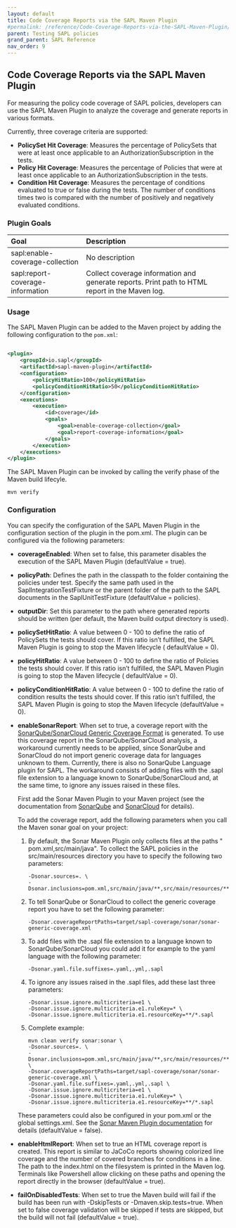```yaml
---
layout: default
title: Code Coverage Reports via the SAPL Maven Plugin
#permalink: /reference/Code-Coverage-Reports-via-the-SAPL-Maven-Plugin/
parent: Testing SAPL policies
grand_parent: SAPL Reference
nav_order: 9
---
```


## Code Coverage Reports via the SAPL Maven Plugin

For measuring the policy code coverage of SAPL policies, developers can use the SAPL Maven
Plugin to analyze the
coverage and generate reports in various formats.

Currently, three coverage criteria are supported:

* **PolicySet Hit Coverage**: Measures the percentage of PolicySets that were at least
  once applicable to an
  AuthorizationSubscription in the tests.
* **Policy Hit Coverage**: Measures the percentage of Policies that were at least once
  applicable to an
  AuthorizationSubscription in the tests.
* **Condition Hit Coverage**: Measures the percentage of conditions evaluated to true or
  false during the tests. The
  number of conditions times two is compared with the number of positively and negatively
  evaluated conditions.

### Plugin Goals

| **Goal** | **Description** |
|:-----|:------------|
| sapl:enable-coverage-collection | No description |
| sapl:report-coverage-information | Collect coverage information and generate reports. Print path to HTML report in the Maven log. |

### Usage

The SAPL Maven Plugin can be added to the Maven project by adding the following
configuration to the `pom.xml`:

```xml

<plugin>
    <groupId>io.sapl</groupId>
    <artifactId>sapl-maven-plugin</artifactId>
    <configuration>
        <policyHitRatio>100</policyHitRatio>
        <policyConditionHitRatio>50</policyConditionHitRatio>
    </configuration>
    <executions>
        <execution>
            <id>coverage</id>
            <goals>
                <goal>enable-coverage-collection</goal>
                <goal>report-coverage-information</goal>
            </goals>
        </execution>
    </executions>
</plugin>
```

The SAPL Maven Plugin can be invoked by calling the verify phase of the Maven build
lifecyle.

```
mvn verify
```

### Configuration

You can specify the configuration of the SAPL Maven Plugin in the configuration section of
the plugin in the pom.xml.
The plugin can be configured via the following parameters:

* **coverageEnabled**: When set to false, this parameter disables the execution of the
  SAPL Maven Plugin (defaultValue =
  true).
* **policyPath**: Defines the path in the classpath to the folder containing the policies
  under test. Specify the same
  path used in the SaplIntegrationTestFixture or the parent folder of the path to the SAPL
  documents in the
  SaplUnitTestFixture (defaultValue = policies).
* **outputDir**: Set this parameter to the path where generated reports should be
  written (per default, the Maven build
  output directory is used).
* **policySetHitRatio**: A value between 0 - 100 to define the ratio of PolicySets the
  tests should cover. If this ratio
  isn’t fulfilled, the SAPL Maven Plugin is going to stop the Maven lifecycle (
  defaultValue = 0).
* **policyHitRatio**: A value between 0 - 100 to define the ratio of Policies the tests
  should cover. If this ratio
  isn’t fulfilled, the SAPL Maven Plugin is going to stop the Maven lifecycle (
  defaultValue = 0).
* **policyConditionHitRatio**: A value between 0 - 100 to define the ratio of condition
  results the tests should cover.
  If this ratio isn’t fulfilled, the SAPL Maven Plugin is going to stop the Maven
  lifecycle (defaultValue = 0).
* **enableSonarReport**: When set to true, a coverage report with
  the [SonarQube/SonarCloud Generic Coverage Format](https://docs.sonarsource.com/sonarqube/latest/analyzing-source-code/test-coverage/generic-test-data/)
  is generated. To use this coverage report in the SonarQube/SonarCloud analysis, a
  workaround currently needs to be
  applied, since SonarQube and SonarCloud do not import generic coverage data for
  languages unknown to them. Currently,
  there is also no SonarQube Language plugin for SAPL. The workaround consists of adding
  files with the .sapl file
  extension to a language known to SonarQube/SonarCloud and, at the same time, to ignore
  any issues raised in these
  files.

  First add the Sonar Maven Plugin to your Maven project (see the documentation
  from [SonarQube](https://docs.sonarsource.com/sonarqube/latest/analyzing-source-code/scanners/sonarscanner-for-maven/)
  and [SonarCloud](https://docs.sonarsource.com/sonarcloud/advanced-setup/ci-based-analysis/sonarscanner-for-maven/)
  for
  details).

  To add the coverage report, add the following parameters when you call the Maven sonar
  goal on your project:

    1. By default, the Sonar Maven Plugin only collects files at the paths "
       pom.xml,src/main/java". To collect the SAPL
       policies in the src/main/resources directory you have to specify the following two
       parameters:
          ```
          -Dsonar.sources=. \
          -Dsonar.inclusions=pom.xml,src/main/java/**,src/main/resources/**
          ```
    2. To tell SonarQube or SonarCloud to collect the generic coverage report you have to
       set the following parameter:
         ```
        -Dsonar.coverageReportPaths=target/sapl-coverage/sonar/sonar-generic-coverage.xml
        ```
    3. To add files with the .sapl file extension to a language known to
       SonarQube/SonarCloud you could add it for
       example
       to the yaml language with the following parameter:
        ```
       -Dsonar.yaml.file.suffixes=.yaml,.yml,.sapl
       ```
    4. To ignore any issues raised in the .sapl files, add these last three parameters:
        ```
        -Dsonar.issue.ignore.multicriteria=e1 \
        -Dsonar.issue.ignore.multicriteria.e1.ruleKey=* \
        -Dsonar.issue.ignore.multicriteria.e1.resourceKey=**/*.sapl
        ```
    5. Complete example:
        ```
       mvn clean verify sonar:sonar \
        -Dsonar.sources=. \
        -Dsonar.inclusions=pom.xml,src/main/java/**,src/main/resources/** \
        -Dsonar.coverageReportPaths=target/sapl-coverage/sonar/sonar-generic-coverage.xml \
        -Dsonar.yaml.file.suffixes=.yaml,.yml,.sapl \
        -Dsonar.issue.ignore.multicriteria=e1 \
        -Dsonar.issue.ignore.multicriteria.e1.ruleKey=* \
        -Dsonar.issue.ignore.multicriteria.e1.resourceKey=**/*.sapl
       ```

  These parameters could also be configured in your pom.xml or the global settings.xml.
  See
  the [Sonar Maven Plugin documentation](https://docs.sonarsource.com/sonarcloud/advanced-setup/ci-based-analysis/sonarscanner-for-maven/#configuration)
  for details (defaultValue = false).

* **enableHtmlReport**: When set to true an HTML coverage report is created. This report
  is similar to JaCoCo reports
  showing colorized line coverage and the number of covered branches for conditions in a
  line. The path to the
  index.html on the filesystem is printed in the Maven log. Terminals like Powershell
  allow clicking on these paths and
  opening the report directly in the browser (defaultValue = true).
* **failOnDisabledTests**: When set to true the Maven build will fail if the build has
  been run with -DskipTests or
  -Dmaven.skip.tests=true. When set to false coverage validation will be skipped if tests
  are skipped, but the build
  will not fail (defaultValue = true).
